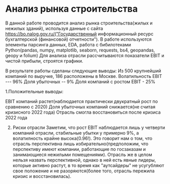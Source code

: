 # Анализ рынка строительства

В данной работе проводится анализ рынка строительства(жилых и нежилых зданий), используя данные с сайта  https://bo.nalog.gov.ru/("Государственный информационный ресурс бухгалтерской (финансовой) отчетности"). 
В работе используются элементы парсинга данных, EDA, работа с бибилотеками Python(pandas, numpy, matplotlib, seaborn, requests, bs4, geopandas, geopy и folium)
Для анализа отрасли рассчитываются показатели EBIT и чистой прибыли, строятся графики.

В результате работы сделаны следующие выводы:
Из 500 крупнейший компаний по выручке, 186 расположены в Москве.
Волатильность EBIT  ---  96%
Доля убыточных  -- 9%
Доля компаний с ростом EBIT - 25%

1.Положительные выводы:

EBIT компаний растет(наблюдается практически двукратный рост по сравнению с 2020)
Доля убыточных компаний снижается(не считая кризисного 2022 года)
Отрасль смогла восстановиться после кризиса 2022 года

2. Риски отрасли
Заметим, что рост EBIT наблюдается лишь у четверти компаний отрасли, стабильные убытки у примерно 9%, а волатилность крайне высока(0.96!).
Это говорит нам о том, что отрасль перспективна лишь избирательно(предположим, что перспективу имеют компании, работающие по госзаказам и занимающиеся нежилыми помещениями). Отрасль же в целом нельзя назвать перспективной, однако в ней есть явные лидеры, которые активно растут, в то время как "аутсайдеры" не усугубляют свое положение и не разоряются(более того, отрасль пережила кризис и восстановилась).


